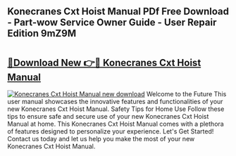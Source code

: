 ## Konecranes Cxt Hoist Manual PDf Free Download - Part-wow Service Owner Guide - User Repair Edition 9mZ9M

# <h2><a href="http://bc39214.oget.top/?id=Konecranes+Cxt+Hoist+Manual">🔗Download New 👉🔴 Konecranes Cxt Hoist Manual</a></h2>

[![Konecranes Cxt Hoist Manual new download](https://i.imgur.com/5g1atiW.png)](http://bc39214.oget.top/?id=Konecranes+Cxt+Hoist+Manual)
Welcome to the Future This user manual showcases the innovative features and functionalities of your new Konecranes Cxt Hoist Manual. Safety Tips for Home Use Follow these tips to ensure safe and secure use of your new Konecranes Cxt Hoist Manual at home. This Konecranes Cxt Hoist Manual comes with a plethora of features designed to personalize your experience. Let's Get Started! Contact us today and let us help you make the most of your new Konecranes Cxt Hoist Manual.
